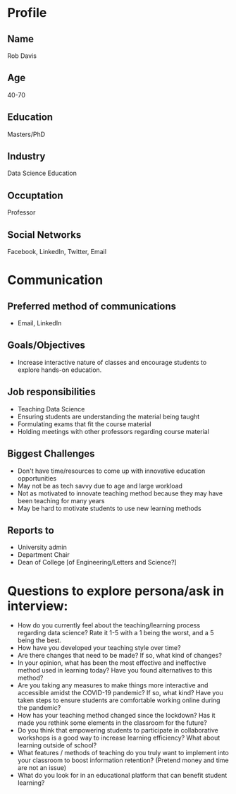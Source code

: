 ![]()

# Profile

## Name
Rob Davis

## Age
40-70

## Education
Masters/PhD

## Industry
Data Science Education

## Occuptation
Professor

## Social Networks
Facebook, LinkedIn, Twitter, Email

# Communication

## Preferred method of communications
- Email, LinkedIn

## Goals/Objectives
- Increase interactive nature of classes and encourage students to explore hands-on education.

## Job responsibilities
- Teaching Data Science
- Ensuring students are understanding the material being taught
- Formulating exams that fit the course material
- Holding meetings with other professors regarding course material

## Biggest Challenges
- Don't have time/resources to come up with innovative education opportunities
- May not be as tech savvy due to age and large workload
- Not as motivated to innovate teaching method because they may have been teaching for many years
- May be hard to motivate students to use new learning methods

## Reports to
- University admin
- Department Chair
- Dean of College [of Engineering/Letters and Science?]

# Questions to explore persona/ask in interview:
- How do you currently feel about the teaching/learning process regarding data science? Rate it 1-5 with a 1 being the worst, and a 5 being the best.
- How have you developed your teaching style over time?
- Are there changes that need to be made? If so, what kind of changes?
- In your opinion, what has been the most effective and ineffective method used in learning today? Have you found alternatives to this method?
- Are you taking any measures to make things more interactive and accessible amidst the COVID-19 pandemic? If so, what kind? Have you taken steps to ensure students are comfortable working online during the pandemic?
- How has your teaching method changed since the lockdown? Has it made you rethink some elements in the classroom for the future?
- Do you think that empowering students to participate in collaborative workshops is a good way to increase learning efficiency? What about learning outside of school?
- What features / methods of teaching do you truly want to implement into your classroom to boost information retention? (Pretend money and time are not an issue)
- What do you look for in an educational platform that can benefit student learning?

